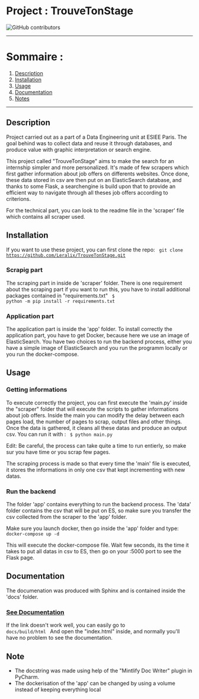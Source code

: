 # Project : TrouveTonStage

![GitHub contributors](https://img.shields.io/github/contributors/Leralix/TrouveTonStage?label=Contributeur)

---
# Sommaire :
1. [Description ](#desc)
2. [Installation ](#install)
3. [Usage ](#usage)
4. [Documentation ](#docu)
5. [Notes ](#notes)
---

<a name="desc"></a>
## Description
Project carried out as a part of a Data Engineering unit at ESIEE Paris.
The goal behind was to collect data and reuse it through databases, and produce value with graphic interpretation or search engine.

This project called "TrouveTonStage" aims to make the search for an internship simpler and more personalized. 
It's made of few scrapers which first gather information about job offers on differents websites. 
Once done, these data stored in csv are then put on an ElasticSearch database, and thanks to some Flask, a searchengine is build upon that to provide an efficient way to navigate through all theses job offers according to criterions.

For the technical part, you can look to the readme file in the 'scraper' file which contains all scraper used.

<a name="install"></a>
## Installation
If you want to use these project, you can first clone the repo:
<code>
git clone https://github.com/Leralix/TrouveTonStage.git
</code>

### Scrapig part
The scraping part in inside de 'scraper' folder.
There is one requirement about the scraping part if you want to run this, you have to install additional packages contained in "requirements.txt"
<code>
$ python -m pip install -r requirements.txt
</code>

### Application part
The application part is inside the 'app' folder.
To install correctly the application part, you have to get Docker, because here we use an image of ElasticSearch.
You have two choices to run the backend process, either you have a simple image of ElasticSearch and you run the programm locally or you run the docker-compose. 



## Usage
### Getting informations
To execute correctly the project, you can first execute the 'main.py' inside the "scraper" folder that will execute the scripts to gather informations about job offers.
Inside the main you can modify the delay between each pages load, the number of pages to scrap, output files and other things.
Once the data is gathered, it cleans all these datas and produce an output csv.
You can run it with :
<code>
$ python main.py
</code>

Edit: Be careful, the process can take quite a time to run entierly, so make sur you have time or you scrap few pages.

The scraping process is made so that every time the 'main' file is executed, it stores the informations in only one csv that kept incrementing with new datas.

### Run the backend
The folder 'app' contains everything to run the backend process. The 'data' folder contains the csv that will be put on ES, so make sure you transfer the csv collected from the scraper to the 'app' folder.

Make sure you launch docker, then go inside the 'app' folder and type:
<code>
docker-compose up -d
</code>

This will execute the docker-compose file. 
Wait few seconds, its the time it takes to put all datas in csv to ES, then go on your :5000 port to see the Flask page.





<a name="docu"></a>
## Documentation
The documenation was produced with Sphinx and is contained inside the 'docs' folder.
### [See Documentation](https://htmlpreview.github.io/?https://github.com/Leralix/TrouveTonStage/blob/Test-Gab-Thibaud/docs/build/html/index.html)

If the link doesn't work well, you can easily go to
<code>
docs/build/html
</code>
And open the "index.html" inside, and normally you'll have no problem to see the documentation.


<a name="notes"></a>
## Note

- The docstring was made using help of the "Mintlify Doc Writer" plugin in PyCharm.
- The dockerisation of the 'app' can be changed by using a volume instead of keeping everything local